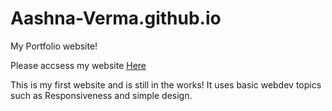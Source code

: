 # Aashna-Verma.github.io
My Portfolio website!

Please accsess my website [Here](https://aashna-verma.github.io/)

This is my first website and is still in the works! It uses basic webdev topics such as Responsiveness and simple design.
